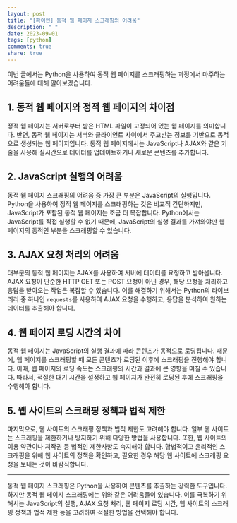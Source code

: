 ```yaml
---
layout: post
title: "[파이썬] 동적 웹 페이지 스크래핑의 어려움"
description: " "
date: 2023-09-01
tags: [python]
comments: true
share: true
---
```


이번 글에서는 Python을 사용하여 동적 웹 페이지를 스크래핑하는 과정에서 마주하는 어려움들에 대해 알아보겠습니다.

## 1. 동적 웹 페이지와 정적 웹 페이지의 차이점

정적 웹 페이지는 서버로부터 받은 HTML 파일이 고정되어 있는 웹 페이지를 의미합니다. 반면, 동적 웹 페이지는 서버와 클라이언트 사이에서 주고받는 정보를 기반으로 동적으로 생성되는 웹 페이지입니다. 동적 웹 페이지에서는 JavaScript나 AJAX와 같은 기술을 사용해 실시간으로 데이터를 업데이트하거나 새로운 콘텐츠를 추가합니다.

## 2. JavaScript 실행의 어려움

동적 웹 페이지 스크래핑의 어려움 중 가장 큰 부분은 JavaScript의 실행입니다. Python을 사용하여 정적 웹 페이지를 스크래핑하는 것은 비교적 간단하지만, JavaScript가 포함된 동적 웹 페이지는 조금 더 복잡합니다. Python에서는 JavaScript를 직접 실행할 수 없기 때문에, JavaScript의 실행 결과를 가져와야만 웹 페이지의 동적인 부분을 스크래핑할 수 있습니다.

## 3. AJAX 요청 처리의 어려움

대부분의 동적 웹 페이지는 AJAX를 사용하여 서버에 데이터를 요청하고 받아옵니다. AJAX 요청이 단순한 HTTP GET 또는 POST 요청이 아닌 경우, 해당 요청을 처리하고 응답을 받아오는 작업은 복잡할 수 있습니다. 이를 해결하기 위해서는 Python의 라이브러리 중 하나인 `requests`를 사용하여 AJAX 요청을 수행하고, 응답을 분석하여 원하는 데이터를 추출해야 합니다.

## 4. 웹 페이지 로딩 시간의 차이

동적 웹 페이지는 JavaScript의 실행 결과에 따라 콘텐츠가 동적으로 로딩됩니다. 때문에, 웹 페이지를 스크래핑할 때 모든 콘텐츠가 로딩된 이후에 스크래핑을 진행해야 합니다. 이때, 웹 페이지의 로딩 속도는 스크래핑의 시간과 결과에 큰 영향을 미칠 수 있습니다. 따라서, 적절한 대기 시간을 설정하고 웹 페이지가 완전히 로딩된 후에 스크래핑을 수행해야 합니다.

## 5. 웹 사이트의 스크래핑 정책과 법적 제한

마지막으로, 웹 사이트의 스크래핑 정책과 법적 제한도 고려해야 합니다. 일부 웹 사이트는 스크래핑을 제한하거나 방지하기 위해 다양한 방법을 사용합니다. 또한, 웹 사이트의 이용 약관이나 저작권 등 법적인 제한사항도 숙지해야 합니다. 합법적이고 윤리적인 스크래핑을 위해 웹 사이트의 정책을 확인하고, 필요한 경우 해당 웹 사이트에 스크래핑 요청을 보내는 것이 바람직합니다.

---

동적 웹 페이지 스크래핑은 Python을 사용하여 콘텐츠를 추출하는 강력한 도구입니다.하지만 동적 웹 페이지 스크래핑에는 위와 같은 어려움들이 있습니다. 이를 극복하기 위해서는 JavaScript의 실행, AJAX 요청 처리, 웹 페이지 로딩 시간, 웹 사이트의 스크래핑 정책과 법적 제한 등을 고려하여 적절한 방법을 선택해야 합니다.